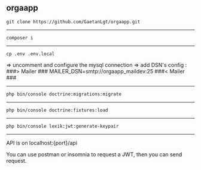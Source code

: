 ## orgaapp

    git clone https://github.com/GaetanLgt/orgaapp.git
____

    composer i
____

    cp .env .env.local
=> uncomment and configure the mysql connection
=> add DSN's config : 
  ###> Mailer ###
  MAILER_DSN=smtp://orgaapp_maildev:25
  ###< Mailer ###
____    

    php bin/console doctrine:migrations:migrate
____    

    php bin/console doctrine:fixtures:load
____

    php bin/console lexik:jwt:generate-keypair
____

API is on localhost:{port}/api

You can use postman or insomnia to request a JWT, then you can send request.
